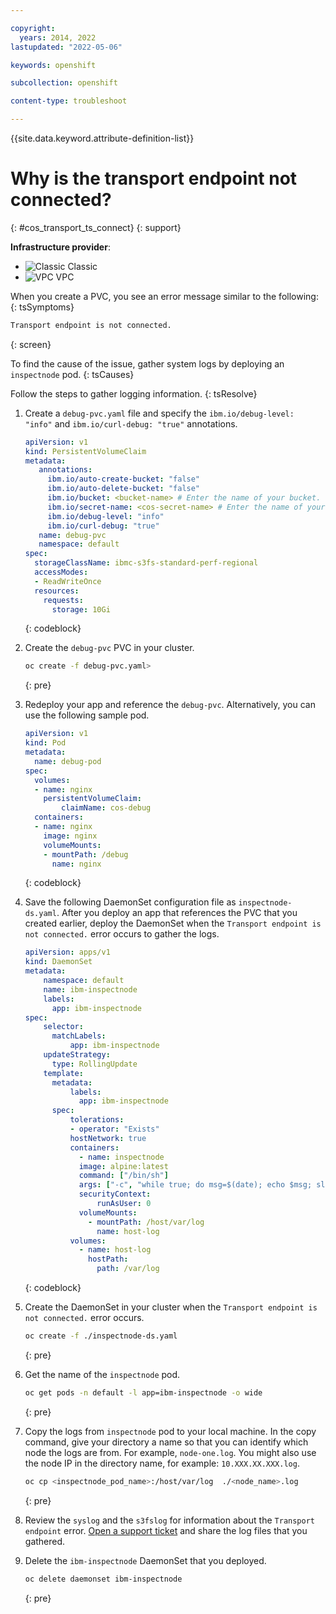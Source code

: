 ```yaml
---

copyright: 
  years: 2014, 2022
lastupdated: "2022-05-06"

keywords: openshift

subcollection: openshift

content-type: troubleshoot

---
```



{{site.data.keyword.attribute-definition-list}}


# Why is the transport endpoint not connected?
{: #cos_transport_ts_connect}
{: support}

**Infrastructure provider**:
* ![Classic](../icons/classic.svg "Classic") Classic
* ![VPC](../icons/vpc.svg "VPC") VPC


When you create a PVC, you see an error message similar to the following:
{: tsSymptoms}

```sh
Transport endpoint is not connected.
```
{: screen}


To find the cause of the issue, gather system logs by deploying an `inspectnode` pod.
{: tsCauses}


Follow the steps to gather logging information.
{: tsResolve}

1. Create a `debug-pvc.yaml` file and specify the `ibm.io/debug-level: "info"` and `ibm.io/curl-debug: "true"` annotations.
   ```yaml
   apiVersion: v1
   kind: PersistentVolumeClaim
   metadata:
      annotations:
        ibm.io/auto-create-bucket: "false"
        ibm.io/auto-delete-bucket: "false"
        ibm.io/bucket: <bucket-name> # Enter the name of your bucket.
        ibm.io/secret-name: <cos-secret-name> # Enter the name of your Kubernetes secret that contains your COS credentails
        ibm.io/debug-level: "info"
        ibm.io/curl-debug: "true"
      name: debug-pvc
      namespace: default
   spec:
     storageClassName: ibmc-s3fs-standard-perf-regional
     accessModes:
     - ReadWriteOnce
     resources:
       requests:
         storage: 10Gi
   ```
   {: codeblock}

2. Create the `debug-pvc` PVC in your cluster.
    ```sh
    oc create -f debug-pvc.yaml>
    ```
    {: pre}

3. Redeploy your app and reference the `debug-pvc`. Alternatively, you can use the following sample pod.
    ```yaml
    apiVersion: v1
    kind: Pod
    metadata:
      name: debug-pod
    spec:
      volumes:
      - name: nginx
        persistentVolumeClaim:
            claimName: cos-debug
      containers:
      - name: nginx
        image: nginx
        volumeMounts:
        - mountPath: /debug
          name: nginx
    ```
    {: codeblock}

4. Save the following DaemonSet configuration file as `inspectnode-ds.yaml`. After you deploy an app that references the PVC that you created earlier, deploy the DaemonSet when the `Transport endpoint is not connected.` error occurs to gather the logs.
    ```yaml
    apiVersion: apps/v1
    kind: DaemonSet
    metadata:
        namespace: default
        name: ibm-inspectnode
        labels:
          app: ibm-inspectnode
    spec:
        selector:
          matchLabels:
              app: ibm-inspectnode
        updateStrategy:
          type: RollingUpdate
        template:
          metadata:
              labels:
                app: ibm-inspectnode
          spec:
              tolerations:
              - operator: "Exists"
              hostNetwork: true
              containers:
                - name: inspectnode
                image: alpine:latest
                command: ["/bin/sh"]
                args: ["-c", "while true; do msg=$(date); echo $msg; sleep 30; done"]
                securityContext:
                    runAsUser: 0
                volumeMounts:
                  - mountPath: /host/var/log
                    name: host-log
              volumes:
                - name: host-log
                  hostPath:
                    path: /var/log
    ```
    {: codeblock}

5. Create the DaemonSet in your cluster when the `Transport endpoint is not connected.` error occurs.

    ```sh
    oc create -f ./inspectnode-ds.yaml
    ```
    {: pre}

6. Get the name of the `inspectnode` pod.

    ```sh
    oc get pods -n default -l app=ibm-inspectnode -o wide
    ```
    {: pre}

7. Copy the logs from `inspectnode` pod to your local machine. In the copy command, give your directory a name so that you can identify which node the logs are from. For example, `node-one.log`. You might also use the node IP in the directory name, for example: `10.XXX.XX.XXX.log`.

    ```sh
    oc cp <inspectnode_pod_name>:/host/var/log  ./<node_name>.log
    ```
    {: pre}

8. Review the `syslog` and the `s3fslog` for information about the `Transport endpoint` error. [Open a support ticket](/docs/openshift?topic=openshift-get-help#help-support) and share the log files that you gathered.

9. Delete the `ibm-inspectnode` DaemonSet that you deployed.

    ```sh
    oc delete daemonset ibm-inspectnode
    ```
    {: pre}







